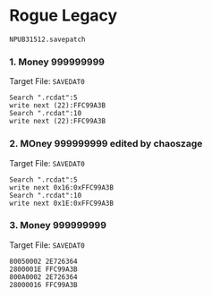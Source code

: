 #  Rogue Legacy 

`NPUB31512.savepatch`

### 1. Money 999999999

Target File: `SAVEDAT0`

```
Search ".rcdat":5
write next (22):FFC99A3B
Search ".rcdat":10
write next (22):FFC99A3B
```

### 2. MOney 999999999 edited by chaoszage

Target File: `SAVEDAT0`

```
Search ".rcdat":5
write next 0x16:0xFFC99A3B
Search ".rcdat":10
write next 0x1E:0xFFC99A3B
```

### 3. Money 999999999

Target File: `SAVEDAT0`

```
80050002 2E726364
2800001E FFC99A3B
800A0002 2E726364
28000016 FFC99A3B
```

